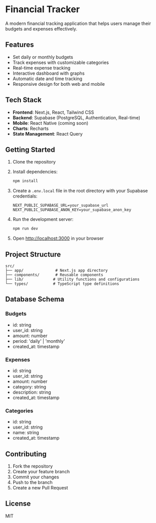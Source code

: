 # Financial Tracker

A modern financial tracking application that helps users manage their budgets and expenses effectively.

## Features

- Set daily or monthly budgets
- Track expenses with customizable categories
- Real-time expense tracking
- Interactive dashboard with graphs
- Automatic date and time tracking
- Responsive design for both web and mobile

## Tech Stack

- **Frontend**: Next.js, React, Tailwind CSS
- **Backend**: Supabase (PostgreSQL, Authentication, Real-time)
- **Mobile**: React Native (coming soon)
- **Charts**: Recharts
- **State Management**: React Query

## Getting Started

1. Clone the repository
2. Install dependencies:
   ```bash
   npm install
   ```

3. Create a `.env.local` file in the root directory with your Supabase credentials:
   ```
   NEXT_PUBLIC_SUPABASE_URL=your_supabase_url
   NEXT_PUBLIC_SUPABASE_ANON_KEY=your_supabase_anon_key
   ```

4. Run the development server:
   ```bash
   npm run dev
   ```

5. Open [http://localhost:3000](http://localhost:3000) in your browser

## Project Structure

```
src/
├── app/              # Next.js app directory
├── components/       # Reusable components
├── lib/             # Utility functions and configurations
└── types/           # TypeScript type definitions
```

## Database Schema

### Budgets
- id: string
- user_id: string
- amount: number
- period: 'daily' | 'monthly'
- created_at: timestamp

### Expenses
- id: string
- user_id: string
- amount: number
- category: string
- description: string
- created_at: timestamp

### Categories
- id: string
- user_id: string
- name: string
- created_at: timestamp

## Contributing

1. Fork the repository
2. Create your feature branch
3. Commit your changes
4. Push to the branch
5. Create a new Pull Request

## License

MIT 